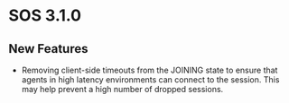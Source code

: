 # SOS 3.1.0 

## New Features

- Removing client-side timeouts from the JOINING state to ensure that agents in high latency
environments can connect to the session. This may help prevent a high number of dropped sessions.


